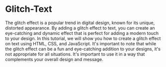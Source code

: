 # Glitch-Text
The glitch effect is a popular trend in digital design, known for its unique, distorted appearance. By adding a glitch effect to text, you can create an eye-catching and dynamic effect that is perfect for adding a modern touch to your design. In this tutorial, we will show you how to create a glitch effect on text using HTML, CSS, and JavaScript.
It's important to note that while the glitch effect can be a fun and eye-catching addition to your designs, it's not appropriate for all situations. It's important to use it in a way that complements your overall design and message.
